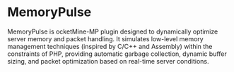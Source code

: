 # MemoryPulse
MemoryPulse is ocketMine-MP plugin designed to dynamically optimize server memory and packet handling. It simulates low-level memory management techniques (inspired by C/C++ and Assembly) within the constraints of PHP, providing automatic garbage collection, dynamic buffer sizing, and packet optimization based on real-time server conditions.
